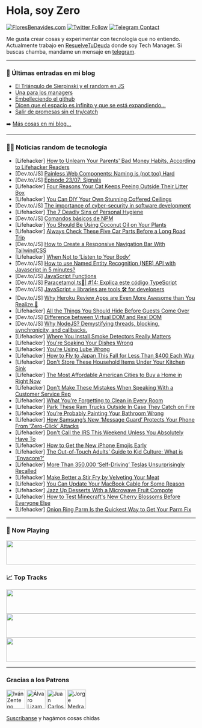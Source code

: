 # Hola, soy Zero

[![FloresBenavides.com](https://img.shields.io/website?down_message=oops&label=MiBlog&style=for-the-badge&up_message=online&url=https%3A%2F%2Ffloresbenavides.com)](https://floresbenavides.com) [![Twitter Follow](https://img.shields.io/twitter/follow/ZeroDragon?color=%231DA1F2&label=Follow&logo=twitter&logoColor=ffffff&style=for-the-badge)](https://twitter.com/zerodragon) [![Telegram Contact](https://img.shields.io/badge/escr%C3%ADbeme-ZeroDragon-%2326A5E4?style=for-the-badge&logo=telegram)](https://t.me/zerodragon)

Me gusta crear cosas y experimentar con tecnología que no entiendo.
Actualmente trabajo en [ResuelveTuDeuda](http://github.com/resuelve) donde soy Tech Manager.
Si buscas chamba, mandame un mensaje en [telegram](https://t.me/zerodragon).

---

### 📕 Últimas entradas en mi blog
<!-- BLOG-POST-LIST:START -->
- [El Triángulo de Sierpinski y el random en JS](https://floresbenavides.com/el-triangulo-de-sierpinski-y-el-random-en-js/)
- [Una para los managers](https://floresbenavides.com/una-para-los-managers/)
- [Embelleciendo el github](https://floresbenavides.com/embelleciendo-el-github/)
- [Dicen que el espacio es infinito y que se está expandiendo…](https://floresbenavides.com/dicen-que-el-espacio-es-infinito-y-que-se-esta-expandiendo/)
- [Salir de promesas sin el try/catch](https://floresbenavides.com/salir-de-promesas-sin-el-try-catch/)
<!-- BLOG-POST-LIST:END -->

➡️ [Más cosas en mi blog...](https://floresbenavides.com)

---

### 👨‍💻 Noticias random de tecnología
<!-- TECH-POSTS:START -->
- [Lifehacker] [How to Unlearn Your Parents&#39; Bad Money Habits, According to Lifehacker Readers](https://lifehacker.com/how-to-unlearn-your-parents-bad-money-habits-according-1850127795)
- [Dev.to/JS] [Painless Web Components: Naming is &lpar;not too&rpar; Hard](https://dev.to/kamiquasi/painless-web-components-naming-is-not-too-hard-3lon)
- [Dev.to/JS] [Episode 23/07: Signals](https://dev.to/ng_news/episode-2307-signals-epj)
- [Lifehacker] [Four Reasons Your Cat Keeps Peeing Outside Their Litter Box](https://lifehacker.com/four-reasons-your-cat-keeps-peeing-outside-their-litter-1850125397)
- [Lifehacker] [You Can DIY Your Own Stunning Coffered Ceilings](https://lifehacker.com/you-can-diy-your-own-stunning-coffered-ceilings-1850129947)
- [Dev.to/JS] [The importance of cyber-security in software development](https://dev.to/folasayosamuel/the-importance-of-cybersecurity-in-software-development-2mcg)
- [Lifehacker] [The 7 Deadly Sins of Personal Hygiene](https://lifehacker.com/the-7-deadly-sins-of-personal-hygiene-1850130331)
- [Dev.to/JS] [Comandos básicos de NPM](https://dev.to/asjordi/comandos-basicos-de-npm-2hl8)
- [Lifehacker] [You Should Be Using Coconut Oil on Your Plants](https://lifehacker.com/you-should-be-using-coconut-oil-on-your-plants-1850124551)
- [Lifehacker] [Always Check These Five Car Parts Before a Long Road Trip](https://lifehacker.com/always-check-these-five-car-parts-before-a-long-road-tr-1850125026)
- [Dev.to/JS] [How to Create a Responsive Navigation Bar With TailwindCSS](https://dev.to/nitinfab/how-to-create-a-responsive-navigation-bar-with-tailwindcss-2eid)
- [Lifehacker] [When Not to ‘Listen to Your Body’](https://lifehacker.com/when-not-to-listen-to-your-body-1850129164)
- [Dev.to/JS] [How to use Named Entity Recognition &lpar;NER&rpar; API with Javascript in 5 minutes?](https://dev.to/edenai/how-to-use-named-entity-recognition-ner-api-with-javascript-in-5-minutes-33ek)
- [Dev.to/JS] [JavaScript Functions](https://dev.to/prasadsawant7/javascript-functions-12i1)
- [Dev.to/JS] [Paracetamol.ts💊| #14: Explica este código TypeScript](https://dev.to/duxtech/paracetamolts-14-explica-este-codigo-typescript-114j)
- [Dev.to/JS] [JavaScript ⭐ libraries are tools 🛠️ for developers](https://dev.to/mahmoudessam/javascript-libraries-are-tools-for-developers-12ap)
- [Dev.to/JS] [Why Heroku Review Apps are Even More Awesome than You Realize 👀](https://dev.to/livecycle/why-heroku-review-apps-are-even-more-awesome-than-you-realize-j46)
- [Lifehacker] [All the Things You Should Hide Before Guests Come Over](https://lifehacker.com/all-the-things-you-should-hide-before-guests-come-over-1850128458)
- [Dev.to/JS] [Difference between Virtual DOM and Real DOM](https://dev.to/himanshudevgupta/difference-between-virtual-dom-and-real-dom-2anc)
- [Dev.to/JS] [Why NodeJS? Demystifying threads, blocking, synchronicity, and callbacks.](https://dev.to/thebridge2/why-nodejs-demystifying-threads-blocking-synchronicity-and-callbacks-3p7f)
- [Lifehacker] [Where You Install Smoke Detectors Really Matters](https://lifehacker.com/where-you-install-smoke-detectors-really-matters-1850124566)
- [Lifehacker] [You&#39;re Soaking Your Dishes Wrong](https://lifehacker.com/youre-soaking-your-dishes-wrong-1850071577)
- [Lifehacker] [You’re Using Lube Wrong](https://lifehacker.com/you-re-using-lube-wrong-1850120415)
- [Lifehacker] [How to Fly to Japan This Fall for Less Than $400 Each Way](https://lifehacker.com/how-to-fly-to-japan-this-fall-for-less-than-400-each-w-1850124601)
- [Lifehacker] [Don&#39;t Store These Household Items Under Your Kitchen Sink](https://lifehacker.com/dont-store-these-household-items-under-your-kitchen-sin-1850124613)
- [Lifehacker] [The Most Affordable American Cities to Buy a Home in Right Now](https://lifehacker.com/the-most-affordable-american-cities-to-buy-a-home-in-ri-1850124619)
- [Lifehacker] [Don&#39;t Make These Mistakes When Speaking With a Customer Service Rep](https://lifehacker.com/dont-make-these-mistakes-when-speaking-with-a-customer-1850124655)
- [Lifehacker] [What You&#39;re Forgetting to Clean in Every Room](https://lifehacker.com/what-youre-forgetting-to-clean-in-every-room-1850129100)
- [Lifehacker] [Park These Ram Trucks Outside In Case They Catch on Fire](https://lifehacker.com/park-these-ram-trucks-outside-in-case-they-catch-on-fir-1850129566)
- [Lifehacker] [You’re Probably Painting Your Bathroom Wrong](https://lifehacker.com/you-re-probably-painting-your-bathroom-wrong-1850128267)
- [Lifehacker] [How Samsung’s New ‘Message Guard’ Protects Your Phone From &#39;Zero-Click&#39; Attacks](https://lifehacker.com/how-samsung-s-new-message-guard-protects-your-phone-f-1850127377)
- [Lifehacker] [Don&#39;t Call the IRS This Weekend Unless You Absolutely Have To](https://lifehacker.com/dont-call-the-irs-this-weekend-unless-you-absolutely-ha-1850129949)
- [Lifehacker] [How to Get the New iPhone Emojis Early](https://lifehacker.com/how-to-get-the-new-iphone-emojis-early-1850128259)
- [Lifehacker] [The Out-of-Touch Adults’ Guide to Kid Culture: What is &#39;Enyacore?&#39;](https://lifehacker.com/what-is-enyacore-1850129373)
- [Lifehacker] [More Than 350,000 ‘Self-Driving’ Teslas Unsurprisingly Recalled](https://lifehacker.com/more-than-350-000-self-driving-teslas-unsurprisingly-1850128703)
- [Lifehacker] [Make Better a Stir Fry by Velveting Your Meat](https://lifehacker.com/make-better-a-stir-fry-by-velveting-your-meat-1850128415)
- [Lifehacker] [You Can Update Your MacBook Cable for Some Reason](https://lifehacker.com/you-can-update-your-macbook-cable-for-some-reason-1850127766)
- [Lifehacker] [Jazz Up Desserts With a Microwave Fruit Compote](https://lifehacker.com/jazz-up-desserts-with-a-microwave-fruit-compote-1850127410)
- [Lifehacker] [How to Test Minecraft&#39;s New Cherry Blossoms Before Everyone Else](https://lifehacker.com/how-to-test-minecrafts-new-cherry-blossoms-before-every-1850127070)
- [Lifehacker] [Onion Ring Parm Is the Quickest Way to Get Your Parm Fix](https://lifehacker.com/onion-ring-parm-is-the-quickest-way-to-get-your-parm-fi-1850124859)<!-- TECH-POSTS:END -->

---

### 🎵 Now Playing
<a href="https://spotify-now-playing-dun.vercel.app/now-playing?open"><img src="https://spotify-now-playing-dun.vercel.app/now-playing" width="540" height="64"></a>

### 📈 Top Tracks
<a href="https://spotify-now-playing-dun.vercel.app/top-tracks?i=1&open"><img src="https://spotify-now-playing-dun.vercel.app/top-tracks?i=1" width="540" height="64"></a>
<a href="https://spotify-now-playing-dun.vercel.app/top-tracks?i=2&open"><img src="https://spotify-now-playing-dun.vercel.app/top-tracks?i=2" width="540" height="64"></a>
<a href="https://spotify-now-playing-dun.vercel.app/top-tracks?i=3&open"><img src="https://spotify-now-playing-dun.vercel.app/top-tracks?i=3" width="540" height="64"></a>

---

### Gracias a los Patrons
[<img src="https://avatars.githubusercontent.com/u/243380?v=4" alt="Iván Zenteno" width="50px">](https://github.com/k001) [<img src="https://avatars.githubusercontent.com/u/19955639?v=4" alt="Álvaro Lizama" width="50px">](https://github.com/alvarolizama) [<img src="https://avatars.githubusercontent.com/u/2718753?v=4" alt="Juan Carlos Ruiz" width="50px">](https://github.com/JuanCrg90) [<img src="https://avatars.githubusercontent.com/u/37025?v=4" alt="Jorge Medrano" width="50px">](https://github.com/h1pp1e) 

[Suscríbanse](https://www.patreon.com/zerodragon) y hagámos cosas chidas
